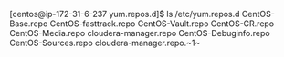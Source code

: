 [centos@ip-172-31-6-237 yum.repos.d]$ ls /etc/yum.repos.d
CentOS-Base.repo       CentOS-fasttrack.repo  CentOS-Vault.repo
CentOS-CR.repo         CentOS-Media.repo      cloudera-manager.repo
CentOS-Debuginfo.repo  CentOS-Sources.repo    cloudera-manager.repo.~1~

